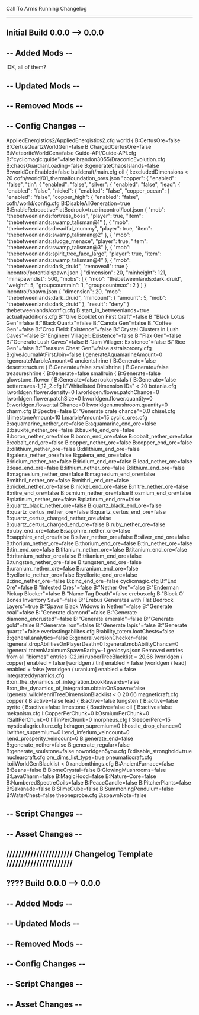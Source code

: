 Call To Arms Running Changelog

-------------------------------------------------------------------------------
Initial Build
0.0.0 --> 0.0.0
-------------------------------------------------------------------------------

-- Added Mods --
----------------
IDK, all of them?

-- Updated Mods --
-------------------


-- Removed Mods --
------------------


-- Config Changes --
--------------------
AppliedEnergistics2/AppliedEnergistics2.cfg
    world {
        B:CertusOre=false
        B:CertusQuartzWorldGen=false
        B:ChargedCertusOre=false
        B:MeteoriteWorldGen=false
Guide-API/Guide-API.cfg
    B:"cyclicmagic:guide"=false
brandon3055/DraconicEvolution.cfg
    B:chaosGuardianLoading=false
    B:generateChaosIslands=false
    B:worldGenEnabled=false
buildcraft/main.cfg
    oil {
        I:excludedDimensions <
            20
cofh/world/01_thermalfoundation_ores.json
    "copper": {
        "enabled": "false",
    "tin": {
        "enabled": "false",
    "silver": {
        "enabled": "false",
    "lead": {
        "enabled": "false",
    "nickel": {
        "enabled": "false",
    "copper_ocean": {
        "enabled": "false",
    "copper_high": {
        "enabled": "false",
cofh/world/config.cfg
    B:DisableAllGeneration=true
    B:EnableRetroactiveFlatBedrock=true
incontrol/loot.json
    {
        "mob": "thebetweenlands:fortress_boss",
        "player": true,
        "item": "thebetweenlands:swamp_talisman@1"
    },
    {
        "mob": "thebetweenlands:dreadful_mummy",
        "player": true,
        "item": "thebetweenlands:swamp_talisman@2"
    },
    {
        "mob": "thebetweenlands:sludge_menace",
        "player": true,
        "item": "thebetweenlands:swamp_talisman@3"
    },
    {
        "mob": "thebetweenlands:spirit_tree_face_large",
        "player": true,
        "item": "thebetweenlands:swamp_talisman@4"
    },
    {
        "mob": "thebetweenlands:dark_druid",
        "removeall": true
    }
incontrol/potentialspawn.json
    {
        "dimension": 20,
        "minheight": 121,
        "minspawndist": 500,
        "mobs": [
            {
              "mob": "thebetweenlands:dark_druid",
              "weight": 5,
              "groupcountmin": 1,
              "groupcountmax": 2
            }
          ]
    }
incontrol/spawn.json
    {
        "dimension": 20,
        "mob": "thebetweenlands:dark_druid",
        "mincount": {
          "amount": 5,
          "mob": "thebetweenlands:dark_druid"
        },
        "result": "deny"
    }
thebetweenlands/config.cfg
    B:start_in_betweenlands=true
actuallyadditions.cfg
    B:"Give Booklet on First Craft"=false
    B:"Black Lotus Gen"=false
    B:"Black Quartz"=false
    B:"Canola Gen"=false
    B:"Coffee Gen"=false
    B:"Crop Field: Existence"=false
    B:"Crystal Clusters in Lush Caves"=false
    B:"Engineer Villager: Existence"=false
    B:"Flax Gen"=false
    B:"Generate Lush Caves"=false
    B:"Jam Villager: Existence"=false
    B:"Rice Gen"=false
    B:"Treasure Chest Gen"=false
astralsorcery.cfg
    B:giveJournalAtFirstJoin=false
    I:generateAquamarineAmount=0
    I:generateMarbleAmount=0
    ancientshrine {
        B:Generate=false
    desertstructure {
        B:Generate=false
    smallshrine {
        B:Generate=false
    treasureshrine {
        B:Generate=false
    smallruin {
        B:Generate=false
    glowstone_flower {
        B:Generate=false
    rockcrystals {
        B:Generate=false
bettercaves-1_12_2.cfg
    I:"Whitelisted Dimension IDs" <
        20
botania.cfg
    I:worldgen.flower.density=0
    I:worldgen.flower.patchChance=0
    I:worldgen.flower.patchSize=0
    I:worldgen.flower.quantity=0
    D:worldgen.flower.tallChance=0
    I:worldgen.mushroom.quantity=0
charm.cfg
    B:Spectre=false
    D:"Generate crate chance"=0.0
chisel.cfg
    I:limestoneAmount=10
    I:marbleAmount=15
cyclic_ores.cfg
    B:aquamarine_nether_ore=false
    B:aquamarine_end_ore=false
    B:bauxite_nether_ore=false
    B:bauxite_end_ore=false
    B:boron_nether_ore=false
    B:boron_end_ore=false
    B:cobalt_nether_ore=false
    B:cobalt_end_ore=false
    B:copper_nether_ore=false
    B:copper_end_ore=false
    B:dilithium_nether_ore=false
    B:dilithium_end_ore=false
    B:galena_nether_ore=false
    B:galena_end_ore=false
    B:iridium_nether_ore=false
    B:iridium_end_ore=false
    B:lead_nether_ore=false
    B:lead_end_ore=false
    B:lithium_nether_ore=false
    B:lithium_end_ore=false
    B:magnesium_nether_ore=false
    B:magnesium_end_ore=false
    B:mithril_nether_ore=false
    B:mithril_end_ore=false
    B:nickel_nether_ore=false
    B:nickel_end_ore=false
    B:nitre_nether_ore=false
    B:nitre_end_ore=false
    B:osmium_nether_ore=false
    B:osmium_end_ore=false
    B:platinum_nether_ore=false
    B:platinum_end_ore=false
    B:quartz_black_nether_ore=false
    B:quartz_black_end_ore=false
    B:quartz_certus_nether_ore=false
    B:quartz_certus_end_ore=false
    B:quartz_certus_charged_nether_ore=false
    B:quartz_certus_charged_end_ore=false
    B:ruby_nether_ore=false
    B:ruby_end_ore=false
    B:sapphire_nether_ore=false
    B:sapphire_end_ore=false
    B:silver_nether_ore=false
    B:silver_end_ore=false
    B:thorium_nether_ore=false
    B:thorium_end_ore=false
    B:tin_nether_ore=false
    B:tin_end_ore=false
    B:titanium_nether_ore=false
    B:titanium_end_ore=false
    B:tritanium_nether_ore=false
    B:tritanium_end_ore=false
    B:tungsten_nether_ore=false
    B:tungsten_end_ore=false
    B:uranium_nether_ore=false
    B:uranium_end_ore=false
    B:yellorite_nether_ore=false
    B:yellorite_end_ore=false
    B:zinc_nether_ore=false
    B:zinc_end_ore=false
cyclicmagic.cfg
    B:"End Ore"=false
    B:"Infested Ores"=false
    B:"Nether Ore"=false
    B:"Enderman Pickup Blocker"=false
    B:"Name Tag Death"=false
erebus.cfg
    B:"Block O' Bones Inventory Save"=false
    B:"Erebus Generates with Flat Bedrock Layers"=true
    B:"Spawn Black Widows in Nether"=false
    B:"Generate coal"=false
    B:"Generate diamond"=false
    B:"Generate diamond_encrusted"=false
    B:"Generate emerald"=false
    B:"Generate gold"=false
    B:"Generate iron"=false
    B:"Generate lapis"=false
    B:"Generate quartz"=false
everlastingabilites.cfg
    B:ability_totem.lootChests=false
    B:general.analytics=false
    B:general.versionChecker=false
    I:general.dropAbilitiesOnPlayerDeath=0
    I:general.mobAbilityChance=0
    I:general.totemMaximumSpawnRarity=-1
geolosys.json
    Removed entries from all "biomes" entries
IC2.ini
    rubberTreeBlacklist = 20,66
    [worldgen / copper]
        enabled = false
    [worldgen / tin]
        enabled = false
    [worldgen / lead]
        enabled = false
    [worldgen / uranium]
        enabled = false
integrateddynamics.cfg
    B:on_the_dynamics_of_integration.bookRewards=false
    B:on_the_dynamics_of_integration.obtainOnSpawn=false
    I:general.wildMenrilTreeDimensionBlacklist <
        0
        20
        66
magneticraft.cfg
    copper {
        B:active=false
    lead {
        B:active=false
    tungsten {
        B:active=false
    pyrite {
        B:active=false
    limestone {
        B:active=false
    oil {
        B:active=false
mekanism.cfg
    I:CopperPerChunk=0
    I:OsmiumPerChunk=0
    I:SaltPerChunk=0
    I:TinPerChunk=0
morpheus.cfg
    I:SleeperPerc=15
mysticalagriculture.cfg
    I:dragon_supremium=0
    I:hostile_drop_chance=0
    I:wither_supremium=0
    I:end_inferium_veincount=0
    I:end_prosperity_veincount=0
    B:generate_end=false
    B:generate_nether=false
    B:generate_regular=false
    B:generate_soulstone=false
noworldgen5you.cfg
    B:disable_stronghold=true
nuclearcraft.cfg
    ore_dims_list_type=true
pneumaticcraft.cfg
   I:oilWorldGenBlacklist <
    0 
randomthings.cfg
    B:AncientFurnace=false
    B:Beans=false
    B:BiomeCrystal=false
    B:GlowingMushrooms=false
    B:LavaCharm=false
    B:MagicHood=false
    B:Nature-Core=false
    B:NumberedSpectreCoils=false
    B:PeaceCandle=false
    B:PitcherPlants=false
    B:Sakanade=false
    B:SlimeCube=false
    B:SummoningPendulum=false
    B:WaterChest=false
theoneprobe.cfg
    B:spawnNote=false

-- Script Changes --
--------------------


-- Asset Changes --
-------------------


////////////////////// Changelog Template //////////////////////
-------------------------------------------------------------------------------
???? Build
0.0.0 --> 0.0.0
-------------------------------------------------------------------------------
-- Added Mods --
----------------

-- Updated Mods --
-------------------

-- Removed Mods --
------------------

-- Config Changes --
--------------------

-- Script Changes --
--------------------

-- Asset Changes --
-------------------
